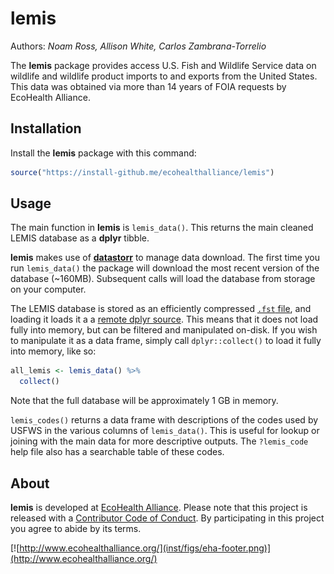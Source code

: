 
<!-- README.md is generated from README.Rmd. Please edit that file -->
lemis
=====

Authors: *Noam Ross, Allison White, Carlos Zambrana-Torrelio*

The **lemis** package provides access U.S. Fish and Wildlife Service data on wildlife and wildlife product imports to and exports from the United States. This data was obtained via more than 14 years of FOIA requests by EcoHealth Alliance.

Installation
------------

Install the **lemis** package with this command:

``` r
source("https://install-github.me/ecohealthalliance/lemis")
```

Usage
-----

The main function in **lemis** is `lemis_data()`. This returns the main cleaned LEMIS database as a **dplyr** tibble.

**lemis** makes use of [**datastorr**](https://github.com/ropenscilabs/datastorr) to manage data download. The first time you run `lemis_data()` the package will download the most recent version of the database (~160MB). Subsequent calls will load the database from storage on your computer.

The LEMIS database is stored as an efficiently compressed [`.fst` file](https://github.com/fstpackage/fst), and loading it loads it a a [remote dplyr source](https://github.com/krlmlr/fstplyr). This means that it does not load fully into memory, but can be filtered and manipulated on-disk. If you wish to manipulate it as a data frame, simply call `dplyr::collect()` to load it fully into memory, like so:

``` r
all_lemis <- lemis_data() %>% 
  collect()
```

Note that the full database will be approximately 1 GB in memory.

`lemis_codes()` returns a data frame with descriptions of the codes used by USFWS in the various columns of `lemis_data()`. This is useful for lookup or joining with the main data for more descriptive outputs. The `?lemis_code` help file also has a searchable table of these codes.

About
-----

**lemis** is developed at [EcoHealth Alliance](https://github.com/ecohealthalliance). Please note that this project is released with a [Contributor Code of Conduct](CONDUCT.md). By participating in this project you agree to abide by its terms.

[![http://www.ecohealthalliance.org/](inst/figs/eha-footer.png)](http://www.ecohealthalliance.org/)
